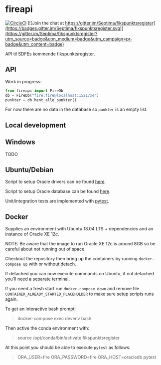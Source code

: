 # fireapi

[![CircleCI](https://circleci.com/gh/Septima/fikspunktsregister.svg?style=svg)](https://circleci.com/gh/Septima/fikspunktsregister) [![Join the chat at https://gitter.im/Septima/fikspunktsregister](https://badges.gitter.im/Septima/fikspunktsregister.svg)](https://gitter.im/Septima/fikspunktsregister?utm_source=badge&utm_medium=badge&utm_campaign=pr-badge&utm_content=badge)

API til SDFEs kommende fikspunktsregister.

## API
Work in progress:
```python
from fireapi import FireDb
db = FireDb("fire:fire@localhost:1521/xe")
punkter = db.hent_alle_punkter()
```

For now there are no data in the database so `punkter` is an empty list.


## Local development

## Windows

TODO

## Ubuntu/Debian

Script to setup Oracle drivers can be found [here](misc/debian).

Script to setup Oracle database can be found [here](misc/oracle).

Unit/integration tests are implemented with [pytest](https://pytest.org).

## Docker

Supplies an environment with Ubuntu 18.04 LTS + dependencies and an instance of Oracle XE 12c.

NOTE: Be aware that the image to run Oracle XE 12c is around 8GB so be careful about not running out of space.

Checkout the repository then bring up the containers by running `docker-compose up` with or without detach.

If detached you can now execute commands on Ubuntu, if not detached you'll need a separate terminal.

If you need a fresh start run `docker-compose down` and remove file `CONTAINER_ALREADY_STARTED_PLACEHOLDER` to make sure setup scripts runs again.

To get an interactive bash prompt:

> docker-compose exec devenv bash

Then active the conda environment with:

> source /opt/conda/bin/activate fikspunktsregister

At this point you should be able to execute `pytest` as follows:

> ORA_USER=fire ORA_PASSWORD=fire ORA_HOST=oracledb pytest
